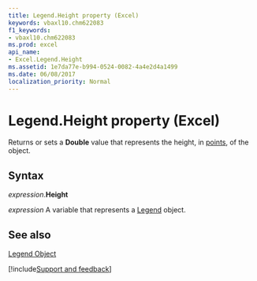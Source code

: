 ```yaml
---
title: Legend.Height property (Excel)
keywords: vbaxl10.chm622083
f1_keywords:
- vbaxl10.chm622083
ms.prod: excel
api_name:
- Excel.Legend.Height
ms.assetid: 1e7da77e-b994-0524-0082-4a4e2d4a1499
ms.date: 06/08/2017
localization_priority: Normal
---
```



# Legend.Height property (Excel)

Returns or sets a  **Double** value that represents the height, in [points](../language/glossary/vbe-glossary.md#point), of the object.


## Syntax

_expression_.**Height**

_expression_ A variable that represents a [Legend](Excel.Legend-graph-property.md) object.


## See also


[Legend Object](Excel.Legend(object).md)

[!include[Support and feedback](~/includes/feedback-boilerplate.md)]